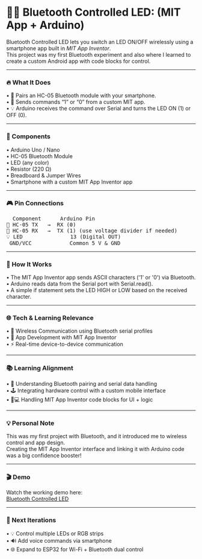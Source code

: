# **📲💡 Bluetooth Controlled LED: (MIT App + Arduino)**

Bluetooth Controlled LED lets you switch an LED ON/OFF wirelessly using a smartphone app built in _MIT App Inventor_.<br>
This project was my first Bluetooth experiment and also where I learned to create a custom Android app with code blocks for control.<br>
________________________________________
### **🔥 What It Does**

•	📡 Pairs an HC-05 Bluetooth module with your smartphone.<br>
•	📲 Sends commands “1” or “0” from a custom MIT app.<br>
•	💡 Arduino receives the command over Serial and turns the LED ON (1) or OFF (0).<br>
________________________________________
### **🧰 Components**

•	Arduino Uno / Nano<br>
•	HC-05 Bluetooth Module<br>
•	LED (any color)<br>
•	Resistor (220 Ω)<br>
•	Breadboard & Jumper Wires<br>
•	Smartphone with a custom MIT App Inventor app<br>
________________________________________
### **🎮 Pin Connections**
<pre>
  Component	     Arduino Pin
📡 HC-05 TX   → 	RX (0)
📡 HC-05 RX   → 	TX (1) (use voltage divider if needed)
💡 LED	            13 (Digital OUT)
 GND/VCC         	Common 5 V & GND
</pre>
________________________________________
### **🧠 How It Works**

•	The MIT App Inventor app sends ASCII characters ('1' or '0') via Bluetooth.<br>
•	Arduino reads data from the Serial port with Serial.read().<br>
•	A simple if statement sets the LED HIGH or LOW based on the received character.<br>
________________________________________
### **🌐 Tech & Learning Relevance**

•	📡 Wireless Communication using Bluetooth serial profiles<br>
•	🧩 App Development with MIT App Inventor<br>
•	⚡ Real-time device-to-device communication<br>
________________________________________
### **📚 Learning Alignment**

•	📘 Understanding Bluetooth pairing and serial data handling<br>
•	🕹️ Integrating hardware control with a custom mobile interface<br>
•	🧑💻 Handling MIT App Inventor code blocks for UI + logic<br>
________________________________________
### **💡 Personal Note**

This was my first project with Bluetooth, and it introduced me to wireless control and app design.<br>
Creating the MIT App Inventor interface and linking it with Arduino code was a big confidence booster!<br>
________________________________________
### 🎬 Demo

Watch the working demo here:<br>
<a href = "https://drive.google.com/file/d/1-FIFqDZIydpBtGY9LPfz_CqnWWE_bbhC/view?usp=drivesdk">Bluetooth Controlled LED</a>
________________________________________
### **🚀 Next Iterations**

•	💡 Control multiple LEDs or RGB strips<br>
•	🔊 Add voice commands via smartphone<br>
•	🌐 Expand to ESP32 for Wi-Fi + Bluetooth dual control
